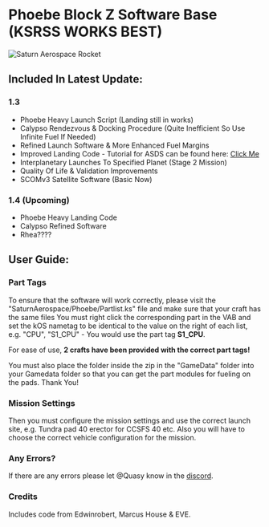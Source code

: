 # Phoebe Block Z Software Base (KSRSS WORKS BEST)

![Saturn Aerospace Rocket](https://cdn.discordapp.com/attachments/1156113285461069884/1191526558503018607/Screenshot_1392.png?ex=65aefd15&is=659c8815&hm=1df440826a766e846745c717a3beaf62d00d56c94369e1193a132e214c0fd964&)

## Included In Latest Update:
### 1.3
- Phoebe Heavy Launch Script (Landing still in works)
- Calypso Rendezvous & Docking Procedure (Quite Inefficient So Use Infinite Fuel If Needed)
- Refined Launch Software & More Enhanced Fuel Margins
- Improved Landing Code - Tutorial for ASDS can be found here: [Click Me](https://www.youtube.com/watch?v=nxGF1jf14Lo)
- Interplanetary Launches To Specified Planet (Stage 2 Mission)
- Quality Of Life & Validation Improvements
- SCOMv3 Satellite Software (Basic Now)
  
### 1.4 (Upcoming)
- Phoebe Heavy Landing Code
- Calypso Refined Software
- Rhea????

## User Guide:
### Part Tags
To ensure that the software will work correctly, please visit the "SaturnAerospace/Phoebe/Partlist.ks" file and make sure that your craft has the same files
You must right click the corresponding part in the VAB and set the kOS nametag to be identical to the value on the right of each list, e.g. "CPU", "S1_CPU" - You would use the part tag **S1_CPU**.

For ease of use, **2 crafts have been provided with the correct part tags!**

You must also place the folder inside the zip in the "GameData" folder into your Gamedata folder so that you can get the part modules for fueling on the pads. Thank You!

### Mission Settings
Then you must configure the mission settings and use the correct launch site, e.g. Tundra pad 40 erector for CCSFS 40 etc.
Also you will have to choose the correct vehicle configuration for the mission.

### Any Errors?
If there are any errors please let @Quasy know in the [discord](https://discord.gg/bDEvPbTEyj).

### Credits
Includes code from Edwinrobert, Marcus House & EVE.
